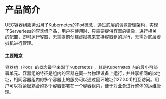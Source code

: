 # 产品简介

UEC容器组服务沿用了Kubernetes的Pod概念，通过底层的资源管理架构，实现了Serverless的容器组产品，用户在使用时，只需要提供容器的镜像，进行相关的配置，即可运行容器，无需提前创建虚拟机来支持容器组的运行，无需对底层虚拟机进行管理。 

#### 主要概念

容器组（Pod）的概念最早来源于Kubernetes ，其是Kubernetes 内的最小可部署单元。容器组的特征是组内的容器在同一台物理设备上运行，并共享相同的ip地址，相同容器组内的多个容器上的服务可以通过回环地址(127.0.0.1)相互访问。用户可以将紧密耦合的多个容器部署在一个容器组内，便于对业务进行整体的运维管理。

